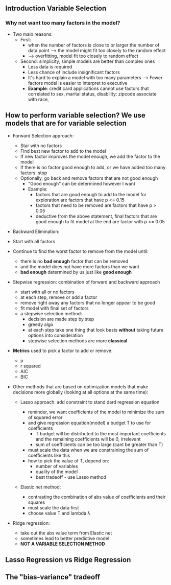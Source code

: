 ## Introduction Variable Selection
### Why not want too many factors in the model?
- Two main reasons:
  - First:
    - when the number of factors is close to or larger the number of data point --> the model might fit too closely to the random effect
    - --> overfitting, model fit too closely to random effect
  - Second: simplicity, simple models are better than complex ones
    - Less data is required
    - Less chance of include insignificant factors
    - It's hard to explain a model with too many parameters --> Fewer factors model is easier to interpret to executive
    - **Example**: credit card applications cannot use factors that correlated to sex, marital status, disability: zipcode associate with race, 


## How to perform variable selection? We use models that are for variable selection
- Forward Selection approach:
  - Star with no factors
  - Find best new factor to add to the model
  - If new factor improves the model enough, we add the factor to the model
  - If there is no factor good enough to add, or we have added too many factors: stop
  - Optionally, go back and remove factors that are not good enough
    - "Good enough" can be determined however I want
    - Example:
      - factors that are good enough to add to the model for exploration are factors that have p <= 0.15
      - factors that need to be removed are factors that have p > 0.05
      - deductive from the above statement, final factors that are good enough to fit model at the end are factor with p <= 0.05
        
-  Backward Elimination:
  - Start with all factors
  - Continue to find the worst factor to remove from the model until:
    - there is no **bad enough** factor that can be removed
    - and the model does not have more factors than we want
    - **bad enough** determined by us just like **good enough**
   
- Stepwise regression: combination of forward and backward approach
  - start with all or no factors
  - at each step, remove or add a factor
  - remove right away any factors that no longer appear to be good
  - fit model with final set of factors
  - a stepwise selection method:
    - decision are made step by step
    - greedy algo
    - at each step take one thing that look bests **without** taking future options into consideration
    - stepwise selection methods are more **classical**
   
- **Metrics** used to pick a factor to add or remove:
  - p
  - r squared
  - AIC
  - BIC

- Other methods that are based on optimization models that make decisions more globally (looking at all options at the same time):
  - Lasso approach: add constraint to stand dard regression equation
    - reminder, we want coefficients of the model to minimize the sum of squared error 
    - and give regression equation(model) a budget T to use for coefficients
      - T budget will be distributed to the most important coefficients and the remaining coefficients will be 0, irrelevant
      - sum of coefficients can be too large (cant be greater than T)
    - must scale the data when we are constraining the sum of coefficients like this
    - how to pick the value of T, depend on:
      - number of variables
      - quality of the model
      - best tradeoff - use Lasso method
        
  - Elastic net method:
    - contrasting the combination of abs value of coefficients and their squares
    - must scale the data first
    - choose value T and lambda λ
 
- Ridge regression:
  - take out the abs value term from Elastic net
  - sometimes lead to better predictive model
  - **NOT A VARIABLE SELECTION METHOD**

## Lasso Regression vs Ridge Regression



## The "bias-variance" tradeoff
